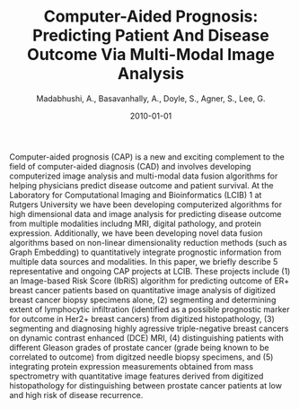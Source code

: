 ﻿---
title: "Computer-Aided Prognosis: Predicting Patient And Disease Outcome Via Multi-Modal Image Analysis"
author: Madabhushi, A., Basavanhally, A., Doyle, S., Agner, S., Lee, G.
status: Published
type: conference
citation: "Computer-Aided Prognosis: Predicting Patient And Disease Outcome Via Multi-Modal Image Analysis, <em>2010 IEEE 7th International Symposium on Biomedical Imaging (ISBI)</em>, 2010"
comments: no
doi: Doi 10.1109/Isbi.2010.5490264
date: 2010-01-01
publishdate: 2010-01-01
---

Computer-aided prognosis (CAP) is a new and exciting complement to the field of computer-aided diagnosis (CAD) and involves developing computerized image analysis and multi-modal data fusion algorithms for helping physicians predict disease outcome and patient survival. At the Laboratory for Computational Imaging and Bioinformatics (LCIB) 1 at Rutgers University we have been developing computerized algorithms for high dimensional data and image analysis for predicting disease outcome from multiple modalities includng MRI, digital pathology, and protein expression. Additionally, we have been developing novel data fusion algorithms based on non-linear dimensionality reduction methods (such as Graph Embedding) to quantitatively integrate prognostic information from multiple data sources and modalities. In this paper, we briefly describe 5 representative and ongoing CAP projects at LCIB. These projects include (1) an Image-based Risk Score (IbRiS) algorithm for predicting outcome of ER+ breast cancer patients based on quantitative image analysis of digitized breast cancer biopsy specimens alone, (2) segmenting and determining extent of lymphocytic infiltration (identified as a possible prognostic marker for outcome in Her2+ breast cancers) from digitized histopathology, (3) segmenting and diagnosing highly agressive triple-negative breast cancers on dynamic contrast enhanced (DCE) MRI, (4) distinguishing patients with different Gleason grades of prostate cancer (grade being known to be correlated to outcome) from digitzed needle biopsy specimens, and (5) integrating protein expression measurements obtained from mass spectrometry with quantitative image features derived from digitized histopathology for distinguishing between prostate cancer patients at low and high risk of disease recurrence.
